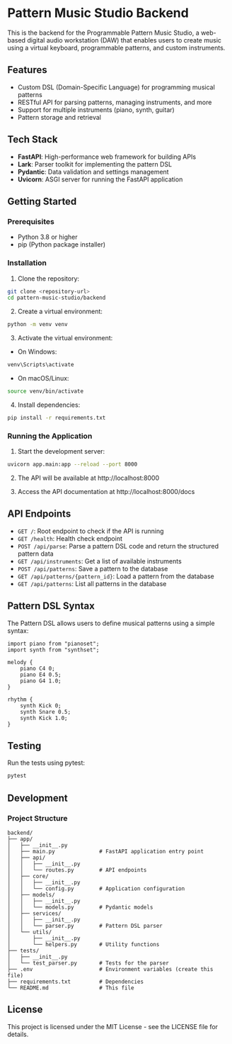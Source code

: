 # Pattern Music Studio Backend

This is the backend for the Programmable Pattern Music Studio, a web-based digital audio workstation (DAW) that enables users to create music using a virtual keyboard, programmable patterns, and custom instruments.

## Features

- Custom DSL (Domain-Specific Language) for programming musical patterns
- RESTful API for parsing patterns, managing instruments, and more
- Support for multiple instruments (piano, synth, guitar)
- Pattern storage and retrieval

## Tech Stack

- **FastAPI**: High-performance web framework for building APIs
- **Lark**: Parser toolkit for implementing the pattern DSL
- **Pydantic**: Data validation and settings management
- **Uvicorn**: ASGI server for running the FastAPI application

## Getting Started

### Prerequisites

- Python 3.8 or higher
- pip (Python package installer)

### Installation

1. Clone the repository:

```bash
git clone <repository-url>
cd pattern-music-studio/backend
```

2. Create a virtual environment:

```bash
python -m venv venv
```

3. Activate the virtual environment:

- On Windows:
```bash
venv\Scripts\activate
```

- On macOS/Linux:
```bash
source venv/bin/activate
```

4. Install dependencies:

```bash
pip install -r requirements.txt
```

### Running the Application

1. Start the development server:

```bash
uvicorn app.main:app --reload --port 8000
```

2. The API will be available at http://localhost:8000

3. Access the API documentation at http://localhost:8000/docs

## API Endpoints

- `GET /`: Root endpoint to check if the API is running
- `GET /health`: Health check endpoint
- `POST /api/parse`: Parse a pattern DSL code and return the structured pattern data
- `GET /api/instruments`: Get a list of available instruments
- `POST /api/patterns`: Save a pattern to the database
- `GET /api/patterns/{pattern_id}`: Load a pattern from the database
- `GET /api/patterns`: List all patterns in the database

## Pattern DSL Syntax

The Pattern DSL allows users to define musical patterns using a simple syntax:

```
import piano from "pianoset";
import synth from "synthset";

melody {
    piano C4 0;
    piano E4 0.5;
    piano G4 1.0;
}

rhythm {
    synth Kick 0;
    synth Snare 0.5;
    synth Kick 1.0;
}
```

## Testing

Run the tests using pytest:

```bash
pytest
```

## Development

### Project Structure

```
backend/
├── app/
│   ├── __init__.py
│   ├── main.py              # FastAPI application entry point
│   ├── api/
│   │   ├── __init__.py
│   │   └── routes.py        # API endpoints
│   ├── core/
│   │   ├── __init__.py
│   │   └── config.py        # Application configuration
│   ├── models/
│   │   ├── __init__.py
│   │   └── models.py        # Pydantic models
│   ├── services/
│   │   ├── __init__.py
│   │   └── parser.py        # Pattern DSL parser
│   └── utils/
│       ├── __init__.py
│       └── helpers.py       # Utility functions
├── tests/
│   ├── __init__.py
│   └── test_parser.py       # Tests for the parser
├── .env                     # Environment variables (create this file)
├── requirements.txt         # Dependencies
└── README.md                # This file
```

## License

This project is licensed under the MIT License - see the LICENSE file for details.